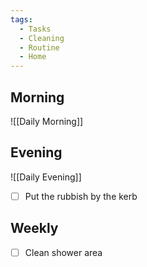 ```yaml
---
tags:
  - Tasks
  - Cleaning
  - Routine
  - Home
---
```


## Morning

![[Daily Morning]]

## Evening

![[Daily Evening]]
- [ ] Put the rubbish by the kerb

## Weekly

- [ ] Clean shower area
